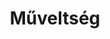 ---
layout: riddle
title: Műveltség
sha256: f4e2581e05af3012581babd38f37fb57a3a7e52f0e016dab02ec4f08dab5d664
image: normal_6577927c2bb2dba6.png
creator: Varga Petra Anett
year: 2015
---